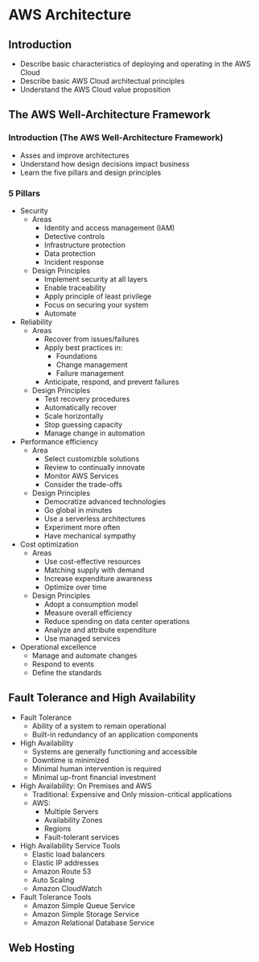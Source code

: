 # AWS Architecture

## Introduction

- Describe basic characteristics of deploying and operating in the AWS Cloud
- Describe basic AWS Cloud architectual principles
- Understand the AWS Cloud value proposition

## The AWS Well-Architecture Framework

### Introduction (The AWS Well-Architecture Framework)

- Asses and improve architectures
- Understand how design decisions impact business
- Learn the five pillars and design principles

### 5 Pillars

- Security
  - Areas
    - Identity and access management (IAM)
    - Detective controls
    - Infrastructure protection
    - Data protection
    - Incident response
  - Design Principles
    - Implement security at all layers
    - Enable traceability
    - Apply principle of least privilege
    - Focus on securing your system
    - Automate
- Reliability
  - Areas
    - Recover from issues/failures
    - Apply best practices in:
      - Foundations
      - Change management
      - Failure management
    - Anticipate, respond, and prevent failures
  - Design Principles
    - Test recovery procedures
    - Automatically recover
    - Scale horizontally
    - Stop guessing capacity
    - Manage change in automation
- Performance efficiency
  - Area
    - Select customizble solutions
    - Review to continually innovate
    - Monitor AWS Services
    - Consider the trade-offs
  - Design Principles
    - Democratize advanced technologies
    - Go global in minutes
    - Use a serverless architectures
    - Experiment more often
    - Have mechanical sympathy
- Cost optimization
  - Areas
    - Use cost-effective resources
    - Matching supply with demand
    - Increase expenditure awareness
    - Optimize over time
  - Design Principles
    - Adopt a consumption model
    - Measure overall efficiency
    - Reduce spending on data center operations
    - Analyze and attribute expenditure
    - Use managed services
- Operational excellence
  - Manage and automate changes
  - Respond to events
  - Define the standards

## Fault Tolerance and High Availability

- Fault Tolerance
  - Ability of a system to remain operational
  - Built-in redundancy of an application components
- High Availability
  - Systems are generally functioning and accessible
  - Downtime is minimized
  - Minimal human intervention is required
  - Minimal up-front financial investment
- High Availability: On Premises and AWS
  - Traditional: Expensive and Only mission-critical applications
  - AWS:
    - Multiple Servers
    - Availability Zones
    - Regions
    - Fault-tolerant services
- High Availability Service Tools
  - Elastic load balancers
  - Elastic IP addresses
  - Amazon Route 53
  - Auto Scaling
  - Amazon CloudWatch
- Fault Tolerance Tools
  - Amazon Simple Queue Service
  - Amazon Simple Storage Service
  - Amazon Relational Database Service

## Web Hosting
